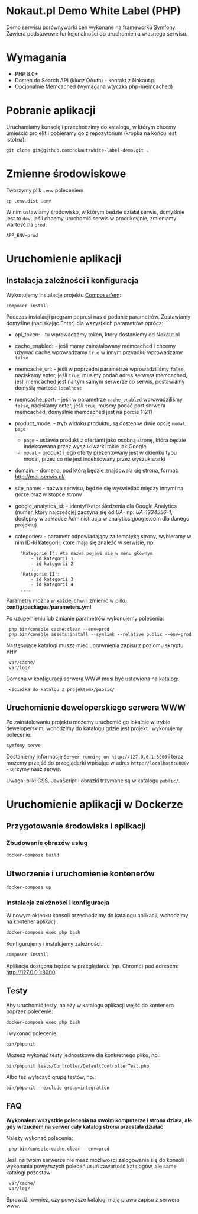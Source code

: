# Nokaut.pl Demo White Label (PHP)
Demo serwisu porównywarki cen wykonane na frameworku [Symfony](http://symfony.com/). Zawiera podstawowe funkcjonalności do uruchomienia własnego serwisu.

# Wymagania
* PHP 8.0+
* Dostęp do Search API (klucz OAuth) - kontakt z Nokaut.pl
* Opcjonalnie Memcached (wymagana wtyczka php-memcached)

# Pobranie aplikacji
Uruchamiamy konsolę i przechodzimy do katalogu, w którym chcemy umieścić projekt i pobieramy go z repozytorium (kropka na końcu jest istotna):

    git clone git@github.com:nokaut/white-label-demo.git .

# Zmienne środowiskowe

Tworzymy plik `.env` poleceniem

    cp .env.dist .env

W nim ustawiamy środowisko, w którym będzie działał serwis, domyślnie jest to `dev`, jeśli chcemy uruchomić serwis w
produkcyjnie, zmieniamy wartość na `prod`:

    APP_ENV=prod

# Uruchomienie aplikacji

## Instalacja zależności i konfiguracja
Wykonujemy instalację projektu [Composer'em](https://getcomposer.org/download/):

    composer install

Podczas instalacji program poprosi nas o podanie parametrów. Zostawiamy domyślne (naciskając Enter) dla wszystkich
parametrów oprócz:

- api_token: - tu wprowadzamy token, który dostaniemy od Nokaut.pl
- cache_enabled: - jeśli mamy zainstalowany memcached i chcemy używać cache wprowadzamy `true` w innym przyadku
  wprowadzamy `false`
- memcache_url: - jeśli w poprzedni parametrze wprowadziliśmy `false`, naciskamy enter, jeśli `true`, musimy podać adres
  serwera memcached, jeśli memcached jest na tym samym serwerze co serwis, postawiamy domyślą wartość `localhost`
- memcache_port: - jeśli w parametrze `cache_enabled` wprowadziliśmy `false`, naciskamy enter, jeśli `true`, musmy podać
  port serwera memcached, domyślnie memcached jest na porcie 11211
- product_mode: - tryb widoku produktu, są dostępne dwie opcję `modal`, `page`
    - `page` - ustawia produkt z ofertami jako osobną stronę, która będzie indeksowana przez wyszukiwarki takie jak
      Google
    - `modal` - produkt i jego oferty prezentowany jest w okienku typu modal, przez co nie jest indeksowany przez
      wyszukiwarki
- domain: - domena, pod którą będzie znajdowała się strona, format: http://moj-serwis.pl/
- site_name: - nazwa serwisu, będzie się wyświetlać między innymi na górze oraz w stopce strony
- google_analytics_id: - identyfikator śledzenia dla Google Analytics (numer, który najcześciej zaczyna się od _UA-_ np:
  _UA-1234556-1_, dostępny w zakładce Administracja w analytics.google.com dla danego projektu)
- categories: - parametr odpowiadający za tematykę strony, wybieramy w nim ID-ki kategorii, które mają się znaleźć w
  serwisie, np:

        'Kategorie I': #ta nazwa pojawi się w menu głównym
            - id kategorii 1
            - id kategorii 2
            ...
        'Kategorie II':
            - id kategorii 3
            - id kategorii 4
        ....

Parametry można w każdej chwili zmienić w pliku **config/packages/parameters.yml**

Po uzupełnieniu lub zmianie parametrów wykonujemy polecenia:

     php bin/console cache:clear --env=prod
     php bin/console assets:install --symlink --relative public --env=prod

 Następujące katalogi muszą mieć uprawnienia zapisu z poziomu skryptu PHP

     var/cache/
     var/log/

 Domena w konfiguracji serwera WWW musi być ustawiona na katalog:

     <ścieżka do katalgu z projektem>/public/

## Uruchomienie deweloperskiego serwera WWW

Po zainstalowaniu projektu możemy uruchomić go lokalnie w trybie deweloperskim, wchodzimy do katalogu gdzie jest projekt i wykonujemy polecenie:

    symfony serve

Dostaniemy informację `Server running on http://127.0.0.1:8000` i teraz możemy przejść do przeglądarki wpisując w adres `http://localhost:8000/` - ujrzymy nasz serwis.

Uwaga: pliki CSS, JavaScript i obrazki trzymane są w katalogu `public/`.

# Uruchomienie aplikacji w Dockerze

## Przygotowanie środowiska i aplikacji

### Zbudowanie obrazów usług

```bash
docker-compose build
```

## Utworzenie i uruchomienie kontenerów

```bash
docker-compose up
```

### Instalacja zależności i konfiguracja

W nowym okienku konsoli przechodzimy do katalogu aplikacji, wchodzimy na kontener aplikacji.
```bash
docker-compose exec php bash
```

Konfigurujemy i instalujemy zależności.
```bash
composer install
```

Aplikacja dostępna będzie w przeglądarce (np. Chrome) pod adresem: http://127.0.0.1:8000

## Testy

Aby uruchomić testy, należy w katalogu aplikacji wejść do kontenera poprzez polecenie:

    docker-compose exec php bash

I wykonać polecenie:

    bin/phpunit

Możesz wykonać testy jednostkowe dla konkretnego pliku, np.:

    bin/phpunit tests/Controller/DefaultControllerTest.php

Albo też wyłączyć grupę testów, np.:

    bin/phpunit --exclude-group=integration

FAQ
---

**Wykonałem wszystkie polecenia na swoim komputerze i strona działa, ale gdy wrzuciłem na serwer cały katalog strona
przestała działać**

Należy wykonać polecenia:

     php bin/console cache:clear --env=prod

Jeśli na twoim serwerze nie masz możliwości zalogowania się do konsoli i wykonania powyższych poleceń usuń zawartość katalogów, ale same katalogi pozostaw:

     var/cache/
     var/log/

Sprawdź również, czy powyższe katalogi mają prawo zapisu z serwera www.

